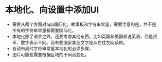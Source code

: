 # 本地化、向设置中添加UI
* 需要从两个方面对app国际化，故事板和字符串常量，需要注意的是，并不是所有的字符串常量都需要国际化。
* 本地化除了语言之外，还要考虑其他东西。比如英国和美国都说英语，但是货币、数字表示不同。而有些国家甚至文字是从右往左阅读的。
* 自动布局时字符串常量本地化的必须步骤。
* 图片可能也需要根据区域的不同而变化。